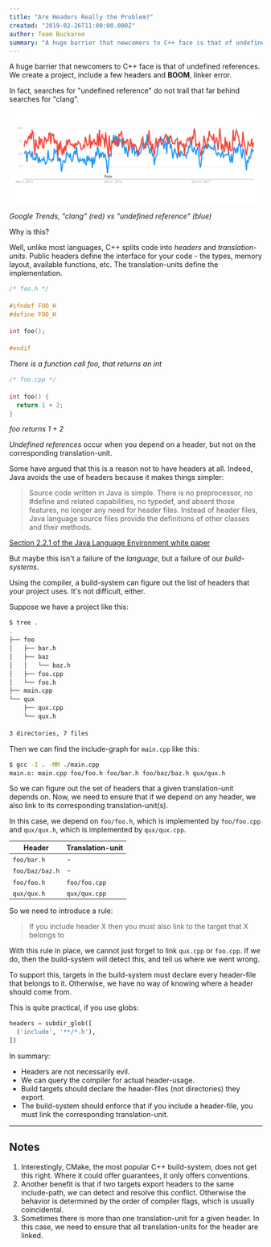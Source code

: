 ```yaml
---
title: "Are Headers Really the Problem?"
created: "2019-02-26T11:00:00.000Z"
author: Team Buckaroo
summary: "A huge barrier that newcomers to C++ face is that of undefined references. We create a project, include a few headers and BOOM, linker error. What if we could fix this at a build-system level?"
---
```

A huge barrier that newcomers to C++ face is that of undefined references. We create a project, include a few headers and **BOOM**, linker error.

In fact, searches for "undefined reference" do not trail that far behind searches for "clang".

![Google Trends](/img/undefined-ref-trends.png)

*Google Trends, "clang" (red) vs "undefined reference" (blue)*

Why is this?

Well, unlike most languages, C++ splits code into *headers* and *translation-units*. Public headers define the interface for your code - the types, memory layout, available functions, etc. The translation-units define the implementation.

```c++
/* foo.h */

#ifndef FOO_H
#define FOO_H

int foo();

#endif
```

*There is a function call foo, that returns an int*

```c++
/* foo.cpp */

int foo() {
  return 1 + 2;
}
```

*foo returns 1 + 2*

*Undefined references* occur when you depend on a header, but not on the corresponding translation-unit.

Some have argued that this is a reason not to have headers at all. Indeed, Java avoids the use of headers because it makes things simpler:

> Source code written in Java is simple. There is no preprocessor, no #define and related capabilities, no typedef, and absent those features, no longer any need for header files. Instead of header files, Java language source files provide the definitions of other classes and their methods.

[Section 2.2.1 of the Java Language Environment white paper](http://java.sun.com/docs/white/langenv/)

But maybe this isn't a failure of the *language*, but a failure of our *build-systems*.

Using the compiler, a build-system can figure out the list of headers that your project uses. It's not difficult, either.

Suppose we have a project like this:

```bash
$ tree .
.
├── foo
│   ├── bar.h
│   ├── baz
│   │   └── baz.h
│   ├── foo.cpp
│   └── foo.h
├── main.cpp
└── qux
    ├── qux.cpp
    └── qux.h

3 directories, 7 files
```

Then we can find the include-graph for `main.cpp` like this:

```bash
$ gcc -I . -MM ./main.cpp
main.o: main.cpp foo/foo.h foo/bar.h foo/baz/baz.h qux/qux.h
```

So we can figure out the set of headers that a given translation-unit depends on. Now, we need to ensure that if we depend on any header, we also link to its corresponding translation-unit(s).

In this case, we depend on `foo/foo.h`, which is implemented by `foo/foo.cpp` and `qux/qux.h`, which is implemented by `qux/qux.cpp`.

| Header          | Translation-unit |
| --------------- | ---------------- |
| `foo/bar.h`     | -                |
| `foo/baz/baz.h` | -                |
| `foo/foo.h`     | `foo/foo.cpp`    |
| `qux/qux.h`     | `qux/qux.cpp`    |

So we need to introduce a rule:

 > If you include header X then you must also link to the target that X belongs to

With this rule in place, we cannot just forget to link `qux.cpp` or `foo.cpp`. If we do, then the build-system will detect this, and tell us where we went wrong.

To support this, targets in the build-system must declare every header-file that belongs to it. Otherwise, we have no way of knowing where a header should come from.

This is quite practical, if you use globs:

```python
headers = subdir_glob([
  ('include', '**/*.h'),
])
```

In summary:

 - Headers are not necessarily evil.
 - We can query the compiler for actual header-usage.
 - Build targets should declare the header-files (not directories) they export.
 - The build-system should enforce that if you include a header-file, you must link the corresponding translation-unit.

---

## Notes

 1. Interestingly, CMake, the most popular C++ build-system, does not get this right. Where it could offer guarantees, it only offers conventions.
 2. Another benefit is that if two targets export headers to the same include-path, we can detect and resolve this conflict. Otherwise the behavior is determined by the order of compiler flags, which is usually coincidental.
 3. Sometimes there is more than one translation-unit for a given header. In this case, we need to ensure that all translation-units for the header are linked.
